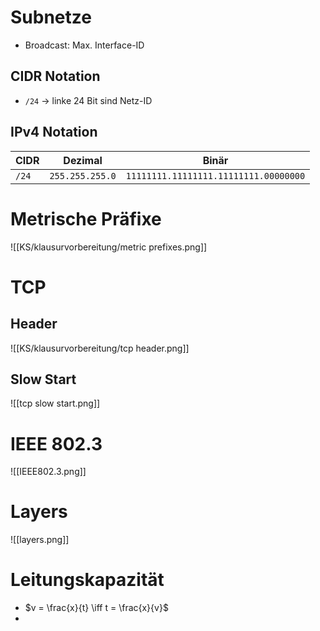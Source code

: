 # Subnetze
- Broadcast: Max. Interface-ID

## CIDR Notation
- `/24` $\to$ linke 24 Bit sind Netz-ID

## IPv4 Notation
|CIDR|Dezimal|Binär|
|-|-|-|
|`/24`|`255.255.255.0`|`11111111.11111111.11111111.00000000`|

# Metrische Präfixe

![[KS/klausurvorbereitung/metric prefixes.png]]

# TCP

## Header

![[KS/klausurvorbereitung/tcp header.png]]

## Slow Start

![[tcp slow start.png]]
# IEEE 802.3


![[IEEE802.3.png]]

# Layers

![[layers.png]]

# Leitungskapazität

- $v = \frac{x}{t} \iff t = \frac{x}{v}$
- 
